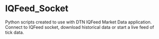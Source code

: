 # IQFeed_Socket

Python scripts created to use with DTN IQFeed Market Data application. Connect to IQFeed socket, download historical data or start a live feed of tick data. 
